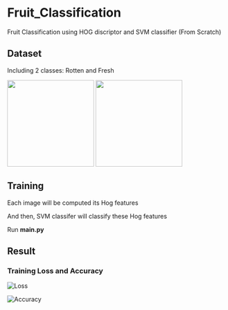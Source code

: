 # Fruit_Classification
Fruit Classification using HOG discriptor and SVM classifier (From Scratch)

## Dataset
Including 2 classes: Rotten and Fresh



<img src="https://user-images.githubusercontent.com/101311817/232272994-c19394c5-940f-4b99-8701-293785b01728.png" width="200" height="200"> <img src="https://user-images.githubusercontent.com/101311817/232273044-ed343b42-5250-484a-a63a-a4e5a1c2827f.png" width="200" height="200">

## Training

Each image will be computed its Hog features

And then, SVM classifer will classify these Hog features

Run **main.py**

## Result

### Training Loss and Accuracy

![Loss](https://user-images.githubusercontent.com/101311817/232274448-8babdcca-2209-4df2-bbee-371f8c6590db.png)

![Accuracy](https://user-images.githubusercontent.com/101311817/232274449-ff992547-6121-4a41-bf3d-6fb6d4527b64.png)
